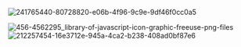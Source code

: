 


![241765440-80728820-e06b-4f96-9c9e-9df46f0cc0a5](https://github.com/Guille-Giannone/Guille-Giannone/assets/136030830/ab65ce0b-18ed-4068-8950-baefc82df9e9)






![456-4562295_library-of-javascript-icon-graphic-freeuse-png-files](https://github.com/Guille-Giannone/Guille-Giannone/assets/136030830/f1d0d82d-068e-49c0-8a72-c79e5b9009a6)
![212257454-16e3712e-945a-4ca2-b238-408ad0bf87e6](https://github.com/Guille-Giannone/Guille-Giannone/assets/136030830/a83a26c6-190b-4afb-9b3a-322a753bf800)
